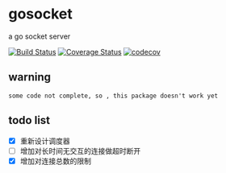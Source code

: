 # gosocket
a go socket server

[![Build Status](https://travis-ci.org/jarod2011/gosocket.svg?branch=master)](https://travis-ci.org/jarod2011/gosocket)
[![Coverage Status](https://coveralls.io/repos/github/jarod2011/gosocket/badge.svg?branch=master)](https://coveralls.io/github/jarod2011/gosocket?branch=master)
[![codecov](https://codecov.io/gh/jarod2011/gosocket/branch/master/graph/badge.svg)](https://codecov.io/gh/jarod2011/gosocket)

## warning
```
some code not complete, so , this package doesn't work yet
```

## todo list

- [x] 重新设计调度器
- [ ] 增加对长时间无交互的连接做超时断开
- [x] 增加对连接总数的限制